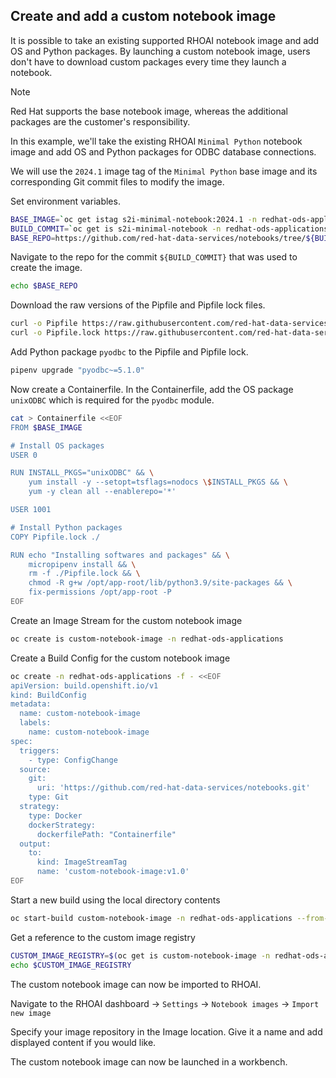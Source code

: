 ## Create and add a custom notebook image

It is possible to take an existing supported RHOAI notebook image and add OS and Python packages. By launching a custom notebook image, users don't have to download custom packages every time they launch a notebook.

> [!NOTE]
> Red Hat supports the base notebook image, whereas the additional packages are the customer's responsibility.

In this example, we'll take the existing RHOAI `Minimal Python` notebook image and add OS and Python packages for ODBC database connections.

We will use the `2024.1` image tag of the `Minimal Python` base image and its corresponding Git commit files to modify the image.

Set environment variables.

```sh
BASE_IMAGE=`oc get istag s2i-minimal-notebook:2024.1 -n redhat-ods-applications -o jsonpath='{.image.dockerImageReference}'`
BUILD_COMMIT=`oc get is s2i-minimal-notebook -n redhat-ods-applications -o jsonpath='{.spec.tags[?(@.name=="2024.1")].annotations.opendatahub\.io\/notebook-build-commit}'`
BASE_REPO=https://github.com/red-hat-data-services/notebooks/tree/${BUILD_COMMIT}/jupyter/minimal
```

Navigate to the repo for the commit `${BUILD_COMMIT}` that was used to create the image.

```sh
echo $BASE_REPO
```

Download the raw versions of the Pipfile and Pipfile lock files.

```sh
curl -o Pipfile https://raw.githubusercontent.com/red-hat-data-services/notebooks/${BUILD_COMMIT}/jupyter/minimal/ubi9-python-3.9/Pipfile
curl -o Pipfile.lock https://raw.githubusercontent.com/red-hat-data-services/notebooks/${BUILD_COMMIT}/jupyter/minimal/ubi9-python-3.9/Pipfile.lock
```

Add Python package `pyodbc` to the Pipfile and Pipfile lock.

```sh
pipenv upgrade "pyodbc~=5.1.0"
```

Now create a Containerfile. In the Containerfile, add the OS package `unixODBC` which is required for the `pyodbc` module.

```sh
cat > Containerfile <<EOF
FROM $BASE_IMAGE

# Install OS packages
USER 0

RUN INSTALL_PKGS="unixODBC" && \
    yum install -y --setopt=tsflags=nodocs \$INSTALL_PKGS && \
    yum -y clean all --enablerepo='*'

USER 1001

# Install Python packages
COPY Pipfile.lock ./

RUN echo "Installing softwares and packages" && \
    micropipenv install && \
    rm -f ./Pipfile.lock && \
    chmod -R g+w /opt/app-root/lib/python3.9/site-packages && \
    fix-permissions /opt/app-root -P
EOF
```

Create an Image Stream for the custom notebook image

```sh
oc create is custom-notebook-image -n redhat-ods-applications
```

Create a Build Config for the custom notebook image

```sh
oc create -n redhat-ods-applications -f - <<EOF
apiVersion: build.openshift.io/v1
kind: BuildConfig
metadata:
  name: custom-notebook-image
  labels:
    name: custom-notebook-image
spec:
  triggers:
    - type: ConfigChange
  source:
    git:
      uri: 'https://github.com/red-hat-data-services/notebooks.git'
    type: Git
  strategy:
    type: Docker
    dockerStrategy:
      dockerfilePath: "Containerfile"
  output:
    to:
      kind: ImageStreamTag
      name: 'custom-notebook-image:v1.0'
EOF
```

Start a new build using the local directory contents

```sh
oc start-build custom-notebook-image -n redhat-ods-applications --from-dir . --follow
```

Get a reference to the custom image registry

```sh
CUSTOM_IMAGE_REGISTRY=$(oc get is custom-notebook-image -n redhat-ods-applications -o jsonpath='{.status.dockerImageRepository}'):v1.0
echo $CUSTOM_IMAGE_REGISTRY
```

The custom notebook image can now be imported to RHOAI.

Navigate to the RHOAI dashboard -> `Settings` -> `Notebook images` -> `Import new image`

Specify your image repository in the Image location. Give it a name and add displayed content if you would like.

The custom notebook image can now be launched in a workbench.
